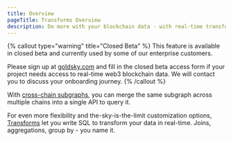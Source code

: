 ```yaml
---
title: Overview
pageTitle: Transforms Overview
description: Do more with your blockchain data - with real-time transforms.
---
```


{% callout type="warning" title="Closed Beta" %}
This feature is available in closed beta and currently used by some of our enterprise customers.

Please sign up at [goldsky.com](https://goldsky.com) and fill in the closed beta access form if your project needs access to real-time web3 blockchain data. We will contact you to discuss your onboarding journey.
{% /callout %}

With [cross-chain subgraphs](/fusion/cross-chain-subgraphs), you can merge the same subgraph across multiple chains into a single API to query it.

For even more flexibility and the-sky-is-the-limit customization options, [Transforms](/fusion/transforms) let you write SQL to transform your data in real-time. Joins, aggregations, group by - you name it.
